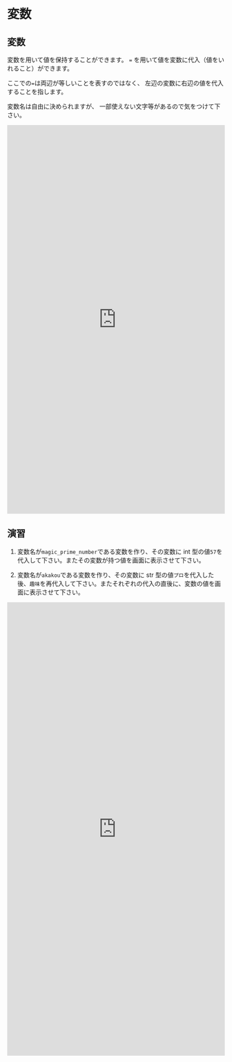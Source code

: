 # 変数

## 変数

変数を用いて値を保持することができます。
`=` を用いて値を変数に代入（値をいれること）ができます。

ここでの`=`は両辺が等しいことを表すのではなく、
左辺の変数に右辺の値を代入することを指します。

変数名は自由に決められますが、
一部使えない文字等があるので気をつけて下さい。

<iframe height="900px" width="100%" src="https://repl.it/@akakou/3-1?lite=true" scrolling="no" frameborder="no" allowtransparency="true" allowfullscreen="true" sandbox="allow-forms allow-pointer-lock allow-popups allow-same-origin allow-scripts allow-modals"></iframe>

## 演習

1. 変数名が`magic_prime_number`である変数を作り、その変数に int 型の値`57`を代入して下さい。またその変数が持つ値を画面に表示させて下さい。

2. 変数名が`akakou`である変数を作り、その変数に str 型の値`プロ`を代入した後、`趣味`を再代入して下さい。またそれぞれの代入の直後に、変数の値を画面に表示させて下さい。


<iframe height="1050px" width="100%" src="https://repl.it/@akakou/3-2?lite=true" scrolling="no" frameborder="no" allowtransparency="true" allowfullscreen="true" sandbox="allow-forms allow-pointer-lock allow-popups allow-same-origin allow-scripts allow-modals"></iframe>
